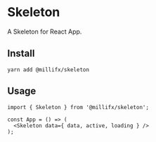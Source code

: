 # Skeleton

A Skeleton for React App.

## Install

    yarn add @millifx/skeleton

## Usage

    import { Skeleton } from '@millifx/skeleton';

    const App = () => (
      <Skeleton data={ data, active, loading } />
    );    
